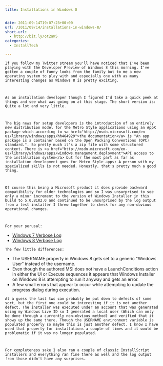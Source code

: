 ```yaml
---
title: Installations in Windows 8


date: 2011-09-14T19:07:23+00:00
url: /2011/09/14/installations-in-windows-8/
short-url:
  - http://bit.ly/ot2aW5
categories:
  - InstallTech

---
```

<div class='microid-mailto+http:sha1:6512ce0239130c2b55546492a58eebc0b377f7da'>
  
    If you follow my Twitter stream you'll have noticed that I've been playing with the Developer Preview of Windows 8 this morning. I've gotten a couple of funny looks from the family but to me a new operating system to play with and especially one with as many interesting changes as Windows 8 is pretty exciting.
  
  
  
    As an installation developer though I figured I'd take a quick peek at things and see what was going on at this stage. The short version is: Quite a lot and very little.
  
  
  
    The big news for setup developers is the introduction of an entirely new distribution model for the Metro Style applications using an AppX package which according to <a href="http://msdn.microsoft.com/en-us/library/windows/apps/hh464929">the documentation</a> is "An app package is a container based on the Open Packing Conventions (OPC) standard.". So pretty much it's a zip file with some structured content. There is <a href="http://msdn.microsoft.com/en-us/library/windows/apps/windows.management.deployment">API access to the installation system</a> but for the most part as far as installation development goes for Metro Style apps: A person with my specialized skills is not needed. Honestly, that's pretty much a good thing.
  
  
  
    Of course this being a Microsoft product it does provide backward compatibility for older technologies and so I was unsurprised to see only a minor increment to the version of Windows Installer in this build to 5.0.8102.0 and continued to be unsurprised by the log output from a test installer I threw together to check for any non-obvious operational changes.
  
  
  
    For your perusal:
  
  
  <ul>
    <li>
      <a href='http://www.cavort.org/wp-content/uploads/2011/09/Win7-Install.txt'>Windows 7 Verbose Log</a>
    </li>
    <li>
      <a href='http://www.cavort.org/wp-content/uploads/2011/09/Win8-Install.txt'>Windows 8 Verbose Log</a>
    </li>
  </ul>
  
  
    The few little differences:
  
  
  <ul>
    <li>
      The USERNAME property in Windows 8 gets set to a generic "Windows User" instead of the username.
    </li>
    <li>
      Even though the authored MSI does not have a LaunchConditions action in either the UI or Execute sequences it appears that Windows Installer on Windows 8 is attempting to run it anyway and gets an error.
    </li>
    <li>
      A few small errors that appear to occur while attempting to update the progress dialog during execution.
    </li>
  </ul>
  
  
    At a guess the last two can probably be put down to defects of some sort, but the first one could be interesting if it is not another defect. The installer was executed under an account that was generated using my Windows Live ID so I generated a local user (Which can only be done through a currently non-obvious method) and verified that it shows up the same there. Though the USERNAME environment variable is populated properly so maybe this is just another defect. I know I have used that property for installations a couple of times and it would be problematic if it was no longer populated.
  
  
  
    For completeness sake I also ran a couple of classic InstallScript installers and everything ran fine there as well and the log output from those didn't have any surprises.
  
